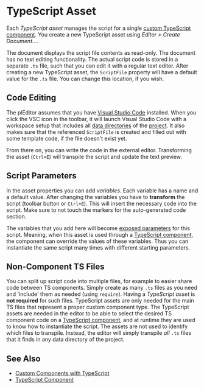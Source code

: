 # TypeScript Asset

Each *TypeScript asset* manages the script for a single [custom TypeScript component](custom-ts-components.md). You create a new TypeScript asset using *Editor > Create Document...*.

The document displays the script file contents as read-only. The document has no text editing functionality. The actual script code is stored in a separate `.ts` file, such that you can edit it with a regular text editor. After creating a new TypeScript asset, the `ScriptFile` property will have a default value for the `.ts` file. You can change this location, if you wish.

## Code Editing

The plEditor assumes that you have [Visual Studio Code](https://code.visualstudio.com) installed. When you click the VSC icon in the toolbar, it will launch Visual Studio Code with a workspace setup that includes all [data directories](../../projects/data-directories.md) of the [project](../../projects/projects-overview.md). It also makes sure that the referenced `ScriptFile` is created and filled out with some template code, if the file doesn't exist yet.

From there on, you can write the code in the external editor. Transforming the asset (`Ctrl+E`) will transpile the script and update the text preview.

## Script Parameters

In the asset properties you can add *variables*. Each variable has a name and a default value. After changing the variables you have to **transform** the script (toolbar button or `Ctrl+E`). This will insert the necessary code into the script. Make sure to not touch the markers for the auto-generated code section.

The variables that you add here will become [exposed parameters](../../scenes/exposed-parameters.md) for this script. Meaning, when this asset is used through a [TypeScript component](ts-component.md), the component can override the values of these variables. Thus you can instantiate the same script many times with different starting parameters.

## Non-Component TS Files

You can split up script code into multiple files, for example to easier share code between TS components. Simply create as many `.ts` files as you need and 'include' them as needed (using `require`). Having a *TypeScript asset* is **not required** for such files. TypeScript assets are only needed for the main TS files that represent a proper custom component type. The TypeScript assets are needed in the editor to be able to select the desired TS component code on a [TypeScript component](ts-component.md), and at runtime they are used to know how to instantiate the script. The assets are not used to identify which files to transpile. Instead, the editor will simply transpile *all* `.ts` files that it finds in any data directory of the project.

## See Also


* [Custom Components with TypeScript](custom-ts-components.md)
* [TypeScript Component](ts-component.md)
